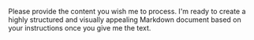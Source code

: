 Please provide the content you wish me to process.  I'm ready to create a highly structured and visually appealing Markdown document based on your instructions once you give me the text.
